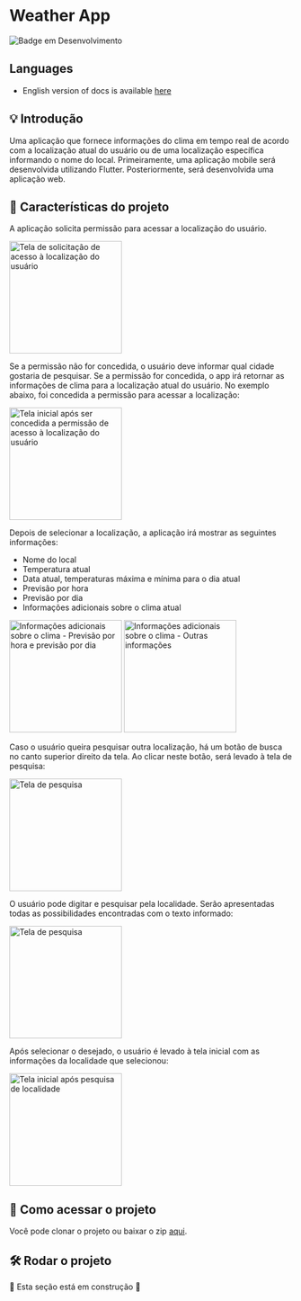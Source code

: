 # Weather App

 
![Badge em Desenvolvimento](http://img.shields.io/static/v1?label=STATUS&message=DEVELOPMENT&color=GREEN&style=for-the-badge)

## Languages
 - English version of docs is available [here](https://github.com/vitorpessoti/weather-app/blob/main/README_ENG.md)


## :bulb: Introdução
Uma aplicação que fornece informações do clima em tempo real de acordo com a localização atual do usuário ou de uma localização específica informando o nome do local.
Primeiramente, uma aplicação mobile será desenvolvida utilizando Flutter. Posteriormente, será desenvolvida uma aplicação web.

## :hammer: Características do projeto
A aplicação solicita permissão para acessar a localização do usuário.

<img src="https://i.imgur.com/izHamVV.png" alt="Tela de solicitação de acesso à localização do usuário" width="200"/>

Se a permissão não for concedida, o usuário deve informar qual cidade gostaria de pesquisar. Se a permissão for concedida, o app irá retornar as informações de clima para a localização atual do usuário. No exemplo abaixo, foi concedida a permissão para acessar a localização:

<img src="https://i.imgur.com/nvqcFvy.png" alt="Tela inicial após ser concedida a permissão de acesso à localização do usuário" width="200" />

Depois de selecionar a localização, a aplicação irá mostrar as seguintes informações:

 - Nome do local
 - Temperatura atual
 - Data atual, temperaturas máxima e mínima para o dia atual
 - Previsão por hora
 - Previsão por dia
 - Informações adicionais sobre o clima atual
 
<img src="https://i.imgur.com/PxIvVVZ.png" alt="Informações adicionais sobre o clima - Previsão por hora e previsão por dia" width="200" />
<img src="https://i.imgur.com/SCNvoLb.png" alt="Informações adicionais sobre o clima - Outras informações" width="200" />
 
Caso o usuário queira pesquisar outra localização, há um botão de busca no canto superior direito da tela.
Ao clicar neste botão, será levado à tela de pesquisa:

<img src="https://i.imgur.com/ig0tIdm.png" alt="Tela de pesquisa" width="200" />

O usuário pode digitar e pesquisar pela localidade. Serão apresentadas todas as possibilidades encontradas com o texto informado:

<img src="https://i.imgur.com/pbhgrn8.png" alt="Tela de pesquisa" width="200" />

Após selecionar o desejado, o usuário é levado à tela inicial com as informações da localidade que selecionou:

<img src="https://i.imgur.com/3PRROcL.png" alt="Tela inicial após pesquisa de localidade" width="200" />

## 📁 Como acessar o projeto
Você pode clonar o projeto ou baixar o zip [aqui](https://github.com/vitorpessoti/weather-app/archive/refs/heads/main.zip).

## 🛠️ Rodar o projeto
:construction: Esta seção está em construção :construction:
